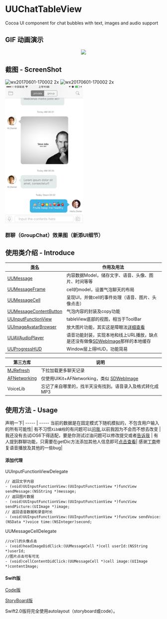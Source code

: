 UUChatTableView
===============

Cocoa UI component for chat bubbles with text, images and audio support

## GIF 动画演示
<p align="center"><img width="250" src ="https://github.com/ZhipingYang/UUChatTableView/raw/master/Demo/UUChatTableViewTests/ChatTableView.gif"/></p>

## 截图 - ScreenShot

<img width="250" alt="wx20170601-170002 2x" src="https://github.com/ZhipingYang/UUChatTableView/raw/master/Demo/UUChatTableViewTests//ScreenShot/QQ20150113-5.jpg"> <img width="250" alt="wx20170601-170002 2x" src="https://github.com/ZhipingYang/UUChatTableView/raw/master/Demo/UUChatTableViewTests//ScreenShot/QQ20150113-4.jpg"> <img width="250" alt="wx20170601-170002 2x" src="https://github.com/ZhipingYang/DataResource/raw/master/UUChat/IMG_0054.jpg">

### 群聊（GroupChat）效果图（新添UI细节）

## 使用类介绍 - Introduce

[类名](https://github.com/ZhipingYang/UUChatTableView/tree/master/UUChat) | 作用及用法
----- | -----
[UUMessage](https://github.com/ZhipingYang/UUChatTableView/blob/master/UUChat/UUMessage.h) | 内容数据Model，储存文字、语音、头像、图片、时间等等
[UUMessageFrame](https://github.com/ZhipingYang/UUChatTableView/blob/master/UUChat/UUMessageFrame.h) | cell的model，设置气泡聊天的布局
[UUMessageCell](https://github.com/ZhipingYang/UUChatTableView/blob/master/UUChat/UUMessageContentButton.h) | 呈现UI，并做cell的事件处理（语音、图片、头像点击）
[UUMessageContentButton](https://github.com/ZhipingYang/UUChatTableView/blob/master/UUChat/) | 气泡内容的封装及copy功能
[UUInputFunctionView](https://github.com/ZhipingYang/UUChatTableView/blob/master/UUChat/UUInputFunctionView.h) | tableView底部的视图，相当于ToolBar
[UUImageAvatarBrowser](https://github.com/ZhipingYang/UUChatTableView/blob/master/UUChat/UUImageAvatarBrowser.h) | 放大图片功能，其实这是障眼法[详细查看](https://github.com/ZhipingYang/UUChatTableView/blob/master/UUChat/UUImageAvatarBrowser.m)
[UUAVAudioPlayer](https://github.com/ZhipingYang/UUChatTableView/blob/master/UUChat/UUAVAudioPlayer.h) | 语音功能封装，实现本地和线上URL播放，缺点是还没有做像[SDWebImage](https://github.com/rs/SDWebImage)那样的本地缓存
[UUProgressHUD](https://github.com/ZhipingYang/UUChatTableView/blob/master/UUChat/UUProgressHUD.h) | Window层上得HUD，功能简易

第三方库 | 说明
----- | -----
[MJRefresh](https://github.com/CoderMJLee/MJRefresh) | 下拉加载更多聊天记录
[AFNetworking](https://github.com/AFNetworking/AFNetworking) | 仅使用UIKit+AFNetworking，类似 [SDWebImage](https://github.com/rs/SDWebImage)
VoiceLib | 忘记了来自哪里的，找半天没有找到。语音录入及格式转化成MP3

## 使用方法 - Usage

声明一下| 
----- | -----
当前的数据是在固定模式下随机模拟的，不包含用户输入的所有可能性|
有不习惯`Xib编程`的有问题可以[问我](https://github.com/ZhipingYang/UUChatTableView/issues/new),以前我因为不会而不想去改变 | 
我还没有去试iOS6下得适配，要是你测试过油问题可以修改提交或者[告诉我](https://github.com/ZhipingYang/UUChatTableView/issues/new) | 
有人提到群聊功能，只需要在getDic方法添加其他人信息即可[点击查看](https://github.com/ZhipingYang/UUChatTableView/blob/master/Demo/UUChatTableView/ChatModel.m#L78)|
感谢[丁南](https://github.com/ijinmao)修复语音播放及其他的一些bug|


#### 添加代理
 
UUInputFunctionViewDelegate
```objc
// 返回文字内容
- (void)UUInputFunctionView:(UUInputFunctionView *)funcView sendMessage:(NSString *)message;
// 返回图片数据
- (void)UUInputFunctionView:(UUInputFunctionView *)funcView sendPicture:(UIImage *)image;
// 返回语音数据和录音时长
- (void)UUInputFunctionView:(UUInputFunctionView *)funcView sendVoice:(NSData *)voice time:(NSInteger)second;
```
UUMessageCellDelegate
```objc
//cell的头像点击
- (void)headImageDidClick:(UUMessageCell *)cell userId:(NSString *)userId;
//图片点击可有可无
- (void)cellContentDidClick:(UUMessageCell *)cell image:(UIImage *)contentImage;
```

#### Swift版
[Code版](https://github.com/ZhipingYang/UUChatSwift)

[StoryBoard版](https://github.com/ZhipingYang/UUChatSwift/tree/storyBoard)

Swift2.0版将完全使用autolayout（storyboard或code）。
